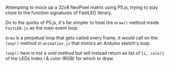 Attempting to mock up a 32x8 NeoPixel matrix using P5.js, trying to stay close to the function signatures of FastLED library.

Do to the quirks of P5.js, it's far simpler to treat the `draw()` method inside `FastLED.js` as the main event loop.

`draw` is a perpetual loop that gets called every frame, it would call on the `loop()` method in `animation.js` that mimics an Arduino sketch's loop.

`loop()` here is not a void method but will instead return as list of `{i, color}` of the LEDs index i & color (RGB) for which to draw.

